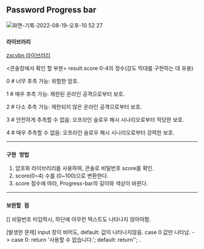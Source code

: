 
## Password Progress bar

![화면-기록-2022-08-19-오후-10 52 27](https://user-images.githubusercontent.com/56300369/185635018-e8c64bbb-b208-4cf9-ba12-ff1f5a36e926.gif)


### `라이브러리`

[zxcvbn 라이브러리](https://www.npmjs.com/package/zxcvbn)

<콘솔창에서 확인 할 부분>
result.score
  0-4의 정수(강도 막대를 구현하는 데 유용) 
 
  0 #  너무 추측 가능: 위험한 암호.
 
  1 #  매우 추측 가능: 제한된 온라인 공격으로부터 보호.
 
  2 #  다소 추측 가능: 제한되지 않은 온라인 공격으로부터 보호.
 
  3 #  안전하게 추측할 수 없음: 오프라인 슬로우 해시 시나리오로부터 적당한 보호. 
 
  4 #  매우 추측할 수 없음: 오프라인 슬로우 해시 시나리오로부터 강력한 보호.  

---------------------------------------

### `구현 방법`

1. 암호화 라이브러리를 사용하여, 콘솔로 비밀번호 score를 확인.
2. score(0~4) 수를 (0~100)으로 변환한다.
3. score 점수에 따라, Progress-bar의 길이와 색상이 바뀐다.

---------------------------------------

### `보완할 점`

[] 비밀번호 미입력시, 하단에 아무런 텍스트도 나타나지 않아야함.

   [발생한 문제] input 창이 비어도, default: 값이 나타나지않음.
              case 0 값만 나타남.
    -> case 0:
          return '사용할 수 없습니다.';
       default:
          return'';
.

